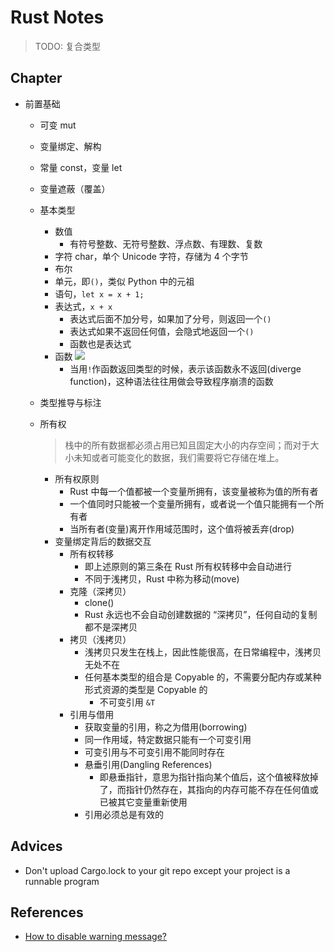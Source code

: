 # Rust Notes

> TODO: 复合类型

## Chapter

- 前置基础
  - 可变 mut
  - 变量绑定、解构
  - 常量 const，变量 let
  - 变量遮蔽（覆盖）
  - 基本类型
    - 数值
      - 有符号整数、无符号整数、浮点数、有理数、复数 
    - 字符 char，单个 Unicode 字符，存储为 4 个字节
    - 布尔
    - 单元，即`()`，类似 Python 中的元祖
    - 语句，`let x = x + 1;`
    - 表达式，`x + x`
      - 表达式后面不加分号，如果加了分号，则返回一个`()`
      - 表达式如果不返回任何值，会隐式地返回一个`()`
      - 函数也是表达式
    - 函数
      ![](https://pic2.zhimg.com/80/v2-54b3a6d435d2482243edc4be9ab98153_1440w.png)
      - 当用`!`作函数返回类型的时候，表示该函数永不返回(diverge function)，这种语法往往用做会导致程序崩溃的函数
  - 类型推导与标注
  - 所有权
    
    > 栈中的所有数据都必须占用已知且固定大小的内存空间；而对于大小未知或者可能变化的数据，我们需要将它存储在堆上。
    - 所有权原则
      - Rust 中每一个值都被一个变量所拥有，该变量被称为值的所有者
      - 一个值同时只能被一个变量所拥有，或者说一个值只能拥有一个所有者
      - 当所有者(变量)离开作用域范围时，这个值将被丢弃(drop)
    - 变量绑定背后的数据交互
      - 所有权转移
        - 即上述原则的第三条在 Rust 所有权转移中会自动进行
        - 不同于浅拷贝，Rust 中称为移动(move)
      - 克隆（深拷贝）
        - clone() 
        - Rust 永远也不会自动创建数据的 “深拷贝”，任何自动的复制都不是深拷贝
      - 拷贝（浅拷贝）
        - 浅拷贝只发生在栈上，因此性能很高，在日常编程中，浅拷贝无处不在
        - 任何基本类型的组合是 Copyable 的，不需要分配内存或某种形式资源的类型是 Copyable 的
          - 不可变引用 `&T`
      - 引用与借用
        - 获取变量的引用，称之为借用(borrowing)
        - 同一作用域，特定数据只能有一个可变引用
        - 可变引用与不可变引用不能同时存在
        - 悬垂引用(Dangling References)
          - 即悬垂指针，意思为指针指向某个值后，这个值被释放掉了，而指针仍然存在，其指向的内存可能不存在任何值或已被其它变量重新使用
        - 引用必须总是有效的

## Advices

- Don't upload Cargo.lock to your git repo except your project is a runnable program

## References

- [How to disable warning message?](https://stackoverflow.com/questions/25877285/how-to-disable-unused-code-warnings-in-rust)
